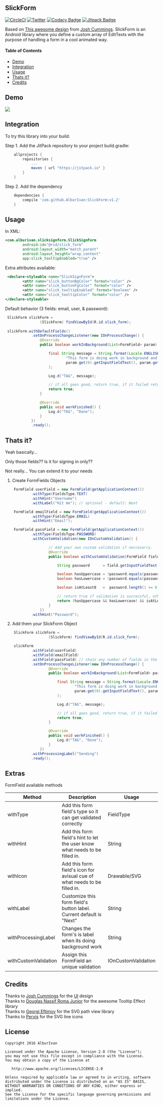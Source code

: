 ## SlickForm

[![CircleCI](https://img.shields.io/circleci/project/BrightFlair/PHP.Gt.svg?maxAge=2592000)](https://circleci.com/gh/AlburIvan/SlickForm/1)
[![Twitter](https://img.shields.io/badge/Twitter-%40AlburIvan-blue.svg?style=flat)](https://twitter.com/AlburIvan)
[![Codacy Badge](https://api.codacy.com/project/badge/Grade/7b66c5b5651044bb9c7a941bec7f0efc)](https://www.codacy.com/app/albur-ivan/SlickForm?utm_source=github.com&amp;utm_medium=referral&amp;utm_content=AlburIvan/SlickForm&amp;utm_campaign=Badge_Grade)
[![Jitpack Badge](https://jitpack.io/v/AlburIvan/SlickForm.svg)](https://jitpack.io/#AlburIvan/SlickForm)


Based on [This awesome design][slick-form-page] from [Josh Cummings][dribbble-profile]. SlickForm is an Android library where you define a custom array of EditTexts with the purpose of handling a form in a cool animated way.


#### Table of Contents

* [Demo](#demo)
* [Integration](#integration)
* [Usage](#usage)
* [Thats it?](#thats-it)
* [Credits](#credits)


## Demo

![][slick-form-demo]


## Integration

To try this library into your build:

Step 1. Add the JitPack repository to your project build.gradle:

```groovy
	allprojects {
		repositories {
			...
			maven { url "https://jitpack.io" }
		}
	}
```    
Step 2. Add the dependency
```groovy
	dependencies {
		compile 'com.github.AlburIvan:SlickForm:v1.2'
	}
```

## Usage

In XML:
```xml
<com.alburivan.slicksignform.SlickSignForm
        android:id="@+id/slick_form"
        android:layout_width="match_parent"
        android:layout_height="wrap_content"
        app:slick_tooltipEnabled="true" />
```

Extra attributes available:
```xml
 <declare-styleable name="SlickSignForm">
        <attr name="slick_buttonBgColor" format="color" />
        <attr name="slick_buttonFgColor" format="color" />
        <attr name="slick_tooltipEnabled" format="boolean" />
        <attr name="slick_tooltipColor" format="color" />
</declare-styleable>
```    


Default behavior (3 fields: email, user, & password):
```java
 SlickForm slickForm =
                (SlickForm) findViewById(R.id.slick_form);
                
 slickForm.withDefaultFields()
            .setOnProcessChangeListener(new IOnProcessChange() {
                @Override
                public boolean workInBackground(List<FormField> param) {

                    final String message = String.format(Locale.ENGLISH,
                            "This form is doing work in background and the values are: first field: %s - second field: %s  - third field: %s",
                            param.get(0).getInputFieldText(), param.get(1).getInputFieldText(), param.get(2).getInputFieldText()
                    );

                    Log.d("TAG", message);

                    // if all goes good, return true, if it failed return false
                    return true;
                }

                @Override
                public void workFinished() {
                    Log.d("TAG", "Done");
                }
            })
            .ready();
```

## Thats it?

Yeah basically...

Only those fields?? Is it for signing in only??

Not really... You can extend it to your needs

1. Create FormFields Objects

```java
	FormField userField = new FormField(getApplicationContext())
            .withType(FieldsType.TEXT)
            .withHint("Username")
            .withLabel("Hit me"); // optional - default: Next

    FormField emailField = new FormField(getApplicationContext())
            .withType(FieldsType.EMAIL)
            .withHint("Email");

    FormField passField = new FormField(getApplicationContext())
            .withType(FieldsType.PASSWORD)
            .withCustomValidation(new IOnCustomValidation() {

                    // Add your own custom validation if neccesarry.
                    @Override
                    public boolean withCustomValidation(FormField field) {

                        String password      = field.getInputFieldText();

                        boolean hasUppercase = !password.equals(password.toLowerCase());
                        boolean hasLowercase = !password.equals(password.toUpperCase());

                        boolean isAtLeast8   =  password.length() >= 8;

                        // return true if validation is successful, otherwise false
                        return (hasUppercase && hasLowercase) && isAtLeast8;
                    }
                })
            .withHint("Password");
```

2. Add them your SlickForm Object

```java
 	SlickForm slickForm =
                	(SlickForm) findViewById(R.id.slick_form);

 	slickForm
            .withField(userField)
            .withField(emailField)
            .withField(passField) // chain any number of fields in the order of appearance
            .setOnProcessChangeListener(new IOnProcessChange() {
                    @Override
                    public boolean workInBackground(List<FormField> param) {

                        final String message = String.format(Locale.ENGLISH,
                                "This form is doing work in background and the values are: first field: %s - second field: %s  - third field: %s",
                                param.get(0).getInputFieldText(), param.get(1).getInputFieldText(), param.get(2).getInputFieldText()
                        );

                        Log.d("TAG", message);

                        // if all goes good, return true, if it failed return false
                        return true;
                    }

                    @Override
                    public void workFinished() {
                        Log.d("TAG", "Done");
                    }
                })
            .withProcessingLabel("Sending")    
            .ready();
```


## Extras

FormField available methods

|  Method   | Description 																																					|  Usage     | 
|-----------|---------------------------------------------------------------------------------------------------------------------------------------------------------------|------------|
| withType  |  Add this form field's type so it can get validated correctly													 												| FieldType  |
| withHint  |  Add this form field's hint to let the user know what needs to be filled in. 																					| String  	 |
| withIcon  |  Add this form field's icon for avisual cue of what needs to be filled in. 																					| Drawable/SVG   |
| withLabel	|  Customize this form field's button label. Current default is "Next"																							| String     |
| withProcessingLabel   | Changes the form's is label when its doing background work                                                                                        | String |
| withCustomValidation |  Assign this FormField an unique validation 																										| IOnCustomValidation |




## Credits
Thanks to [Josh Cummings][dribbble-profile] for the [UI][slick-form-page] design  
Thanks to [Douglas Nassif Roma Junior][tooltip-library] for the awesome Tooltip Effect library	
Thanks to [Georgi Eftimov][svg-library] for the SVG path view library	
Thanks to [Perxis][perxis-link] for the SVG line icons


## License

	Copyright 2016 AlburIvan
	
	Licensed under the Apache License, Version 2.0 (the "License");
	you may not use this file except in compliance with the License.
	You may obtain a copy of the License at
	
	   http://www.apache.org/licenses/LICENSE-2.0
	
	Unless required by applicable law or agreed to in writing, software
	distributed under the License is distributed on an "AS IS" BASIS,
	WITHOUT WARRANTIES OR CONDITIONS OF ANY KIND, either express or implied.
	See the License for the specific language governing permissions and
	limitations under the License.
	


[dribbble-profile]: https://dribbble.com/joshcummingsdesign
[slick-form-page]: http://www.materialup.com/posts/sign-up-e226cb9b-e06d-4e8c-ba28-3e5837e1cd41
[tooltip-library]: https://github.com/douglasjunior/android-simple-tooltip
[svg-library]: https://github.com/geftimov/android-pathview
[perxis-link]: https://perxis.com 
[slick-form-demo]: https://raw.githubusercontent.com/AlburIvan/SlickForm/master/slick_form_demo.gif